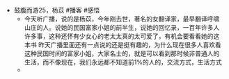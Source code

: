 - 鼓腹而游25，杨苡 #播客 #感悟
	- 今天听广播，说的是杨苡，今年刚去世，著名的女翻译家，最早翻译呼啸山庄的人。说她的民国富家小姐的前半生，说她的回忆录，一百年许多人许多事，这种还怀有少女心的老太太真的太可爱了，有机会要看看她的这本书
	  昨天广播里面还有一点说的还是挺有趣的，为什么现在很多人喜欢看这种民国时间的富家小姐，大家名士的，就是可以看到那时候非普通人的生活，而不像现在，我们永远都不知道前1%的人的，交流方式，生活方式
	-